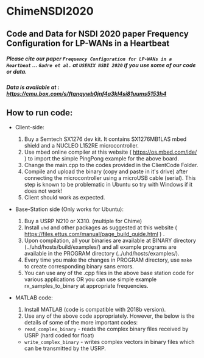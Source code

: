 # ChimeNSDI2020
## Code and Data for NSDI 2020 paper Frequency Configuration for LP-WANs in a Heartbeat

##### Please cite our paper `Frequency Configuration for LP-WANs in a Heartbeat` ... `Gadre et al.` at `USENIX NSDI 2020` if you use some of our code or data.

##### Data is available at : https://cmu.box.com/s/ftqnqywb0jnf4a3kl4si81uums5153h4 

## How to run code:

- Client-side:
  1. Buy a Semtech SX1276 dev kit. It contains SX1276MB1LAS mbed shield and a NUCLEO L152RE microcontroller.
  2. Use mbed online compiler at this website ( https://os.mbed.com/ide/ ) to import the simple PingPong example for the above board.
  3. Change the main.cpp to the codes provided in the ClientCode Folder.
  4. Compile and upload the binary (copy and paste in it's drive) after connecting the microcontroller using a microUSB cable (serial). This step is known to be problematic in Ubuntu so try with Windows if it does not work!
  5. Client should work as expected.
  
- Base-Station side (Only works for Ubuntu):
  1. Buy a USRP N210 or X310. (multiple for Chime)
  2. Install `uhd` and other packages as suggested at this website ( https://files.ettus.com/manual/page_build_guide.html ) .
  3. Upon compilation, all your binaries are available at BINARY directory (../uhd/hosts/build/examples/) and all example programs are available in the PROGRAM directory (../uhd/hosts/examples/).
  4. Every time you make the changes in PROGRAM directory, use `make` to create corresponding binary sans errors.
  5. You can use any of the .cpp files in the above base station code for various applications OR you can use simple example rx_samples_to_binary at appropriate frequencies.

- MATLAB code: 
  1. Install MATLAB (code is compatible with 2018b version).
  2. Use any of the above code appropriately. However, the below is the details of some of the more important codes:
    - `read_complex_binary` - reads the complex binary files received by USRP (hard coded for float)
    - `write_complex_binary` - writes complex vectors in binary files which can be transmitted by the USRP.
